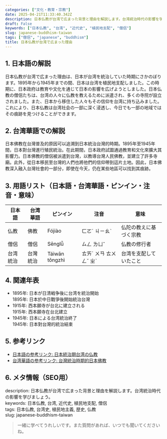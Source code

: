 ```yaml
---
categories: ["文化・教育・宗教"]
date: 2025-04-21T11:33:40.342Z
description: 日本仏教が台湾で広まった背景と理由を解説します。台湾統治時代の影響を学びましょう。
draft: False
keywords: ["日本仏教", "台湾", "近代史", "植民地支配", "僧侶"]
slug: japanese-buddhism-taiwan
tags: ["僧侶", "japanese", "buddhism"]
title: 日本仏教が台湾で広まった理由
---
```




## 1. 日本語の解説  
日本仏教が台湾で広まった理由は、日本が台湾を統治していた時期にさかのぼります。1895年から1945年までの間、日本は台湾を植民地支配しました。この時期に、日本政府は教育や文化を通じて日本の影響を広げようとしました。日本仏教の僧侶たちは、台湾の人々に仏教を教えるために派遣され、多くの寺院が設立されました。また、日本から移住した人々もその信仰を台湾に持ち込みました。これにより、日本仏教は台湾社会の一部に深く浸透し、今日でも一部の地域ではその痕跡を見つけることができます。

## 2. 台湾華語での解説  
日本佛教在台灣普及的原因可以追溯到日本統治台灣的時期。1895年至1945年間，日本對台灣進行殖民統治。在此期間，日本政府試圖通過教育和文化來擴大其影響力。日本佛教的僧侶被派遣到台灣，以教導台灣人民佛教，並建立了許多寺廟。此外，從日本移民至台灣的人們也將他們的信仰帶到這片土地。因此，日本佛教深入融入台灣社會的一部分，即使在今天，仍在某些地區可以找到其痕跡。

## 3. 用語リスト（日本語・台湾華語・ピンイン・注音・意味）  

| 日本語     | 台湾華語 | ピンイン  | 注音   | 意味                       |
|------------|----------|-----------|--------|----------------------------|
| 仏教       | 佛教     | Fójiào    | ㄈㄛˊ ㄐㄧㄠˋ  | 仏陀の教えに基づく宗教     |
| 僧侶       | 僧侶     | Sēnglǚ    | ㄙㄥ ㄌㄩˇ   | 仏教の修行者                |
| 台湾統治   | 台灣統治 | Táiwān tǒngzhì | ㄊㄞˊ ㄨㄢ ㄊㄨㄥˇ ㄓˋ | 台湾を支配していたこと    |

## 4. 関連年表  
- 1895年: 日本が日清戦争後に台湾を統治開始  
  1895年: 日本於中日戰爭後開始統治台灣  
- 1915年: 西本願寺が台北に建立される  
  1915年: 西本願寺在台北建立  
- 1945年: 日本による台湾統治終了  
  1945年: 日本對台灣的統治結束  

## 5. 参考リンク  
- [日本語の参考リンク: 日本統治期台湾の仏教](https://example.com/japanese-buddhism)
- [台湾華語の参考リンク: 台灣統治時期的日本佛教](https://example.com/taiwan-japanese-buddhism)

## 6. メタ情報（SEO用）  
description: 日本仏教が台湾で広まった背景と理由を解説します。台湾統治時代の影響を学びましょう。  
keywords: 日本仏教, 台湾, 近代史, 植民地支配, 僧侶  
tags: 日本仏教, 台湾史, 植民地主義, 歴史, 仏教  
slug: japanese-buddhism-taiwan  

> 一緒に学べてうれしいです。また質問があれば、いつでも聞いてくださいね。